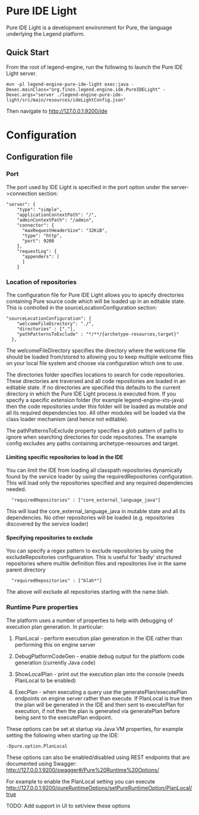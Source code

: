 # Pure IDE Light

Pure IDE Light is a development environment for Pure, the language
underlying the Legend platform.


## Quick Start

From the root of legend-engine, run the following to launch the Pure
IDE Light server.

```
mvn -pl legend-engine-pure-ide-light exec:java -Dexec.mainClass="org.finos.legend.engine.ide.PureIDELight" -Dexec.args="server ./legend-engine-pure-ide-light/src/main/resources/ideLightConfig.json"
```

Then navigate to http://127.0.0.1:9200/ide 

# Configuration
## Configuration file
### Port 
The port used by IDE Light is specified in the port option under the server->connection section:
```
"server": {
    "type": "simple",
    "applicationContextPath": "/",
    "adminContextPath": "/admin",
    "connector": {
      "maxRequestHeaderSize": "32KiB",
      "type": "http",
      "port": 9200
    },
    "requestLog": {
      "appenders": [
      ]
    }
```

### Location of repositories

The configuration file for Pure IDE Light
allows you to specify directories containing Pure source code which
will be loaded up in an editable state.  This is controlled in the
sourceLocationConfiguration section:

```
"sourceLocationConfiguration": {
    "welcomeFileDirectory": "./",
    "directories" : ["."],
    "pathPatternsToExclude" : "*/**/{archetype-resources,target}"
  },
```

The welcomeFileDirectory specifies the directory where the welcome
file should be loaded from/stored to allowing you to keep multiple
welcome files on your local file system and choose via configuration
which one to use.

The directories folder specifies locations to search for code
repositories. These directories are traversed and all code
repositories are loaded in an editable state.  If no directories are
specified this defaults to the current directory in which the Pure IDE
Light process is executed from.  If you specify a specific extension
folder (for example legend-engine-xts-java) then the code repositories
under this folder will be loaded as mutable *and* all its required
dependencies too.  All other modules will be loaded via the class
loader mechanism (and hence not editable).

The pathPatternsToExclude property specifies a glob pattern of paths to ignore when searching directories for code repositories.
The example config excludes any paths containing archetype-resources and target. 

#### Limiting specific repositories to load in the IDE

You can limit the IDE from loading all classpath repositories
dynamically found by the service loader by using the
requiredRepositories configuration.  This will load only the
repositories specified and any required dependencies needed.

```
  "requiredRepositories" : ["core_external_language_java"]
```

This will load the core_external_language_java in mutable state and
all its dependencies. No other repositories will be loaded
(e.g. repositories discovered by the service loader)

#### Specifying repositories to exclude

You can specify a regex pattern to exclude repositories by using the excludeRepositories configuaration.
This is useful for 'badly' structured repositories where multile definition files and repositories live in the same parent directory

```
  "requiredRepositories" : ["blah*"]
```

The above will exclude all repositories starting with the name blah.

### Runtime Pure properties

The platform uses a number of properties to help with debugging of
execution plan generation.  In particular:

1. PlanLocal - perform execution plan generation in the IDE rather
than performing this on engine server

2. DebugPlatformCodeGen - enable debug output for the platform code
generation (currently Java code)

3. ShowLocalPlan - print out the execution plan into the console
(needs PlanLocal to be enabled)

4. ExecPlan - when executing a query use the generatePlan/executePlan
endpoints on engine server rather than execute. If PlanLocal is true
then the plan will be generated in the IDE and then sent to
executePlan for execution, if not then the plan is generated via
generatePlan before being sent to the executePlan endpoint.

These options can be set at startup via Java VM properties, for
example setting the following when starting up the IDE:

```
-Dpure.option.PlanLocal
```

These options can also be enabled/disabled using REST endpoints that are documented using Swagger: http://127.0.0.1:9200/swagger#/Pure%20Runtime%20Options/

For example to enable the PlanLocal setting you can execute
http://127.0.0.1:9200/pureRuntimeOptions/setPureRuntimeOption/PlanLocal/true

TODO: Add support in UI to set/view these options
